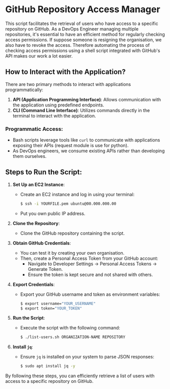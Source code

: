 # GitHub Repository Access Manager

This script facilitates the retrieval of users who have access to a specific repository on GitHub. As a DevOps Engineer managing multiple repositories, it's essential to have an efficient method for regularly checking access permissions. If suppose someone is resigning the organisation, we also have to revoke the access. Therefore automating the process of checking access permissions using a shell script integrated with GitHub's API makes our work a lot easier.

## How to Interact with the Application?

There are two primary methods to interact with applications programmatically:
1. **API (Application Programming Interface)**: Allows communication with the application using predefined endpoints.
2. **CLI (Command Line Interface)**: Utilizes commands directly in the terminal to interact with the application.

### Programmatic Access:
- Bash scripts leverage tools like `curl` to communicate with applications exposing their APIs (request module is use for python).
- As DevOps engineers, we consume existing APIs rather than developing them ourselves.

## Steps to Run the Script:

1. **Set Up an EC2 Instance**:
   - Create an EC2 instance and log in using your terminal: 
     ```bash
     $ ssh -i YOURFILE.pem ubuntu@00.000.000.00  
     ```
    -  Put you own public IP address. 
2. **Clone the Repository**:
   - Clone the GitHub repository containing the script.

3. **Obtain GitHub Credentials**:
   - You can test it by creating your own organisation.
   - Then, create a Personal Access Token from your GitHub account:
     - Navigate to Developer Settings -> Personal Access Tokens -> Generate Token.
     - Ensure the token is kept secure and not shared with others.

5. **Export Credentials**:
   - Export your GitHub username and token as environment variables:
     ```bash
     $ export username="YOUR_USERNAME"
     $ export token="YOUR_TOKEN"
     ```

6. **Run the Script**:
   - Execute the script with the following command:
     ```bash
     $ ./list-users.sh ORGANIZATION-NAME REPOSITORY
     ```

7. **Install `jq`**:
   - Ensure `jq` is installed on your system to parse JSON responses:
     ```bash
     $ sudo apt install jq -y
     ```

By following these steps, you can efficiently retrieve a list of users with access to a specific repository on GitHub.



